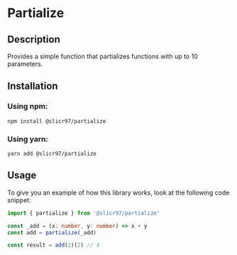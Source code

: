 # Partialize

## Description

Provides a simple function that partializes functions with up to 10 parameters.

## Installation

### Using npm:

```
npm install @slicr97/partialize
```

### Using yarn:

```
yarn add @slicr97/partialize
```

## Usage

To give you an example of how this library works, look at the following code snippet:

```typescript
import { partialize } from '@slicr97/partialize'

const _add = (x: number, y: number) => x + y
const add = partialize(_add)

const result = add(2)(2) // 4
```
